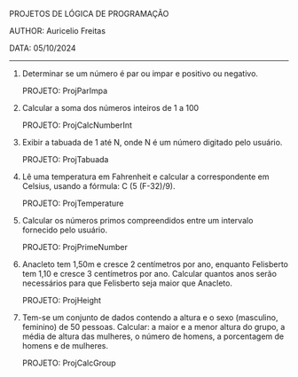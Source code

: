 PROJETOS DE LÓGICA DE PROGRAMAÇÃO

AUTHOR: Auricelio Freitas

DATA: 05/10/2024

--------------------------------------

1.	Determinar se um número é par ou impar e positivo ou negativo.

	PROJETO: ProjParImpa


2.	Calcular a soma dos números inteiros de 1 a 100

	PROJETO: ProjCalcNumberInt


3.	Exibir a tabuada de 1 até N, onde N é um número digitado pelo usuário. 
	
	PROJETO: ProjTabuada


4.	Lê uma temperatura em Fahrenheit e calcular a correspondente em Celsius, usando a fórmula: C (5 (F-32)/9). 

	PROJETO: ProjTemperature


5.	Calcular os números primos compreendidos entre um intervalo fornecido pelo usuário. 

	PROJETO: ProjPrimeNumber


6.	Anacleto tem 1,50m e cresce 2 centímetros por ano, enquanto Felisberto tem 1,10 e cresce 3 centímetros por ano. Calcular quantos 	anos serão necessários para que Felisberto seja maior que Anacleto.

	PROJETO: ProjHeight


7.	Tem-se um conjunto de dados contendo a altura e o sexo (masculino, feminino) de 50 pessoas. Calcular: a maior e a menor altura do 	grupo, a média de altura das mulheres, o número de homens, a porcentagem de homens e de mulheres. 

	PROJETO: ProjCalcGroup


